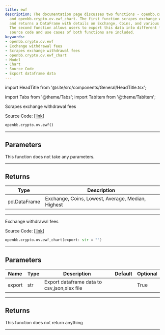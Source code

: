 ```yaml
---
title: ewf
description: The documentation page discusses two functions - openbb.crypto.ov.ewf
  and openbb.crypto.ov.ewf_chart. The first function scrapes exchange withdrawal fees
  and returns a DataFrame with details on Exchange, Coins, and various statistics.
  The second function allows users to export this data into different formats. The
  source code and use cases of both functions are included.
keywords:
- openbb.crypto.ov.ewf
- Exchange withdrawal fees
- Scrapes exchange withdrawal fees
- openbb.crypto.ov.ewf_chart
- Model
- Chart
- Source Code
- Export dataframe data
---
```


import HeadTitle from '@site/src/components/General/HeadTitle.tsx';

<HeadTitle title="crypto.ov.ewf - Reference | OpenBB SDK Docs" />

import Tabs from '@theme/Tabs';
import TabItem from '@theme/TabItem';

<Tabs>
<TabItem value="model" label="Model" default>

Scrapes exchange withdrawal fees

Source Code: [[link](https://github.com/OpenBB-finance/OpenBBTerminal/tree/main/openbb_terminal/cryptocurrency/overview/withdrawalfees_model.py#L182)]

```python
openbb.crypto.ov.ewf()
```

---

## Parameters

This function does not take any parameters.

---

## Returns

| Type | Description |
| ---- | ----------- |
| pd.DataFrame | Exchange, Coins, Lowest, Average, Median, Highest |
---

</TabItem>
<TabItem value="view" label="Chart">

Exchange withdrawal fees

Source Code: [[link](https://github.com/OpenBB-finance/OpenBBTerminal/tree/main/openbb_terminal/cryptocurrency/overview/withdrawalfees_view.py#L53)]

```python
openbb.crypto.ov.ewf_chart(export: str = "")
```

---

## Parameters

| Name | Type | Description | Default | Optional |
| ---- | ---- | ----------- | ------- | -------- |
| export | str | Export dataframe data to csv,json,xlsx file |  | True |


---

## Returns

This function does not return anything

---

</TabItem>
</Tabs>
